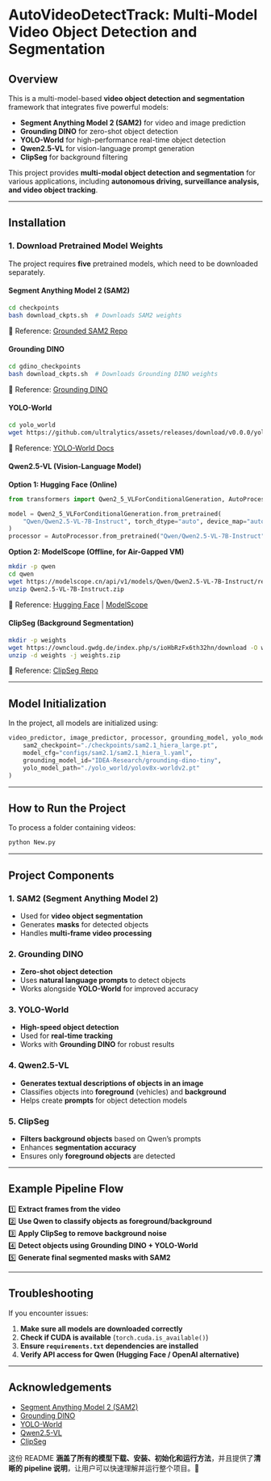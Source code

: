 # **AutoVideoDetectTrack: Multi-Model Video Object Detection and Segmentation**

## **Overview**
This is a multi-model-based **video object detection and segmentation** framework that integrates five powerful models:
- **Segment Anything Model 2 (SAM2)** for video and image prediction
- **Grounding DINO** for zero-shot object detection
- **YOLO-World** for high-performance real-time object detection
- **Qwen2.5-VL** for vision-language prompt generation
- **ClipSeg** for background filtering

This project provides **multi-modal object detection and segmentation** for various applications, including **autonomous driving, surveillance analysis, and video object tracking**.

---

## **Installation**
### **1. Download Pretrained Model Weights**
The project requires **five** pretrained models, which need to be downloaded separately.

#### **Segment Anything Model 2 (SAM2)**
```bash
cd checkpoints
bash download_ckpts.sh  # Downloads SAM2 weights
```
📌 Reference: [Grounded SAM2 Repo](https://github.com/IDEA-Research/Grounded-SAM-2?tab=readme-ov-file)

#### **Grounding DINO**
```bash
cd gdino_checkpoints
bash download_ckpts.sh  # Downloads Grounding DINO weights
```
📌 Reference: [Grounding DINO](https://github.com/IDEA-Research/Grounded-SAM-2?tab=readme-ov-file)

#### **YOLO-World**
```bash
cd yolo_world
wget https://github.com/ultralytics/assets/releases/download/v0.0.0/yolov8x-worldv2.pt
```
📌 Reference: [YOLO-World Docs](https://docs.ultralytics.com/zh/models/yolo-world/#train-usage)

#### **Qwen2.5-VL (Vision-Language Model)**
**Option 1: Hugging Face (Online)**
```python
from transformers import Qwen2_5_VLForConditionalGeneration, AutoProcessor

model = Qwen2_5_VLForConditionalGeneration.from_pretrained(
    "Qwen/Qwen2.5-VL-7B-Instruct", torch_dtype="auto", device_map="auto"
)
processor = AutoProcessor.from_pretrained("Qwen/Qwen2.5-VL-7B-Instruct")
```
**Option 2: ModelScope (Offline, for Air-Gapped VM)**
```bash
mkdir -p qwen
cd qwen
wget https://modelscope.cn/api/v1/models/Qwen/Qwen2.5-VL-7B-Instruct/repo?Revision=master -O Qwen2.5-VL-7B-Instruct.zip
unzip Qwen2.5-VL-7B-Instruct.zip
```
📌 Reference: [Hugging Face](https://huggingface.co/Qwen/Qwen2.5-VL-7B-Instruct) | [ModelScope](https://modelscope.cn/models/Qwen/Qwen2.5-VL-7B-Instruct/summary)

#### **ClipSeg (Background Segmentation)**
```bash
mkdir -p weights
wget https://owncloud.gwdg.de/index.php/s/ioHbRzFx6th32hn/download -O weights.zip
unzip -d weights -j weights.zip
```
📌 Reference: [ClipSeg Repo](https://github.com/timojl/clipseg/tree/master)

---

## **Model Initialization**
In the project, all models are initialized using:

```python
video_predictor, image_predictor, processor, grounding_model, yolo_model, device, qwen_processor, qwen_tokenizer, qwen_model, clipseg_model = initialize_models(
    sam2_checkpoint="./checkpoints/sam2.1_hiera_large.pt",
    model_cfg="configs/sam2.1/sam2.1_hiera_l.yaml",
    grounding_model_id="IDEA-Research/grounding-dino-tiny",
    yolo_model_path="./yolo_world/yolov8x-worldv2.pt"
)
```
---

## **How to Run the Project**

To process a folder containing videos:
```bash
python New.py
```


---

## **Project Components**
### **1. SAM2 (Segment Anything Model 2)**
- Used for **video object segmentation**
- Generates **masks** for detected objects
- Handles **multi-frame video processing**

### **2. Grounding DINO**
- **Zero-shot object detection**
- Uses **natural language prompts** to detect objects
- Works alongside **YOLO-World** for improved accuracy

### **3. YOLO-World**
- **High-speed object detection**
- Used for **real-time tracking**
- Works with **Grounding DINO** for robust results

### **4. Qwen2.5-VL**
- **Generates textual descriptions of objects in an image**
- Classifies objects into **foreground** (vehicles) and **background**
- Helps create **prompts** for object detection models

### **5. ClipSeg**
- **Filters background objects** based on Qwen’s prompts
- Enhances **segmentation accuracy**
- Ensures only **foreground objects** are detected

---

## **Example Pipeline Flow**
1️⃣ **Extract frames from the video**  
2️⃣ **Use Qwen to classify objects as foreground/background**  
3️⃣ **Apply ClipSeg to remove background noise**  
4️⃣ **Detect objects using Grounding DINO + YOLO-World**  
5️⃣ **Generate final segmented masks with SAM2**  

---

## **Troubleshooting**
If you encounter issues:
1. **Make sure all models are downloaded correctly**
2. **Check if CUDA is available** (`torch.cuda.is_available()`)
3. **Ensure `requirements.txt` dependencies are installed**
4. **Verify API access for Qwen (Hugging Face / OpenAI alternative)**

---

## **Acknowledgements**
- [Segment Anything Model 2 (SAM2)](https://github.com/IDEA-Research/Grounded-SAM-2)
- [Grounding DINO](https://github.com/IDEA-Research/Grounded-SAM-2?tab=readme-ov-file)
- [YOLO-World](https://docs.ultralytics.com/zh/models/yolo-world/#train-usage)
- [Qwen2.5-VL](https://huggingface.co/Qwen/Qwen2.5-VL-7B-Instruct)
- [ClipSeg](https://github.com/timojl/clipseg/tree/master)



这份 README **涵盖了所有的模型下载、安装、初始化和运行方法**，并且提供了**清晰的 pipeline 说明**，让用户可以快速理解并运行整个项目。🚀
